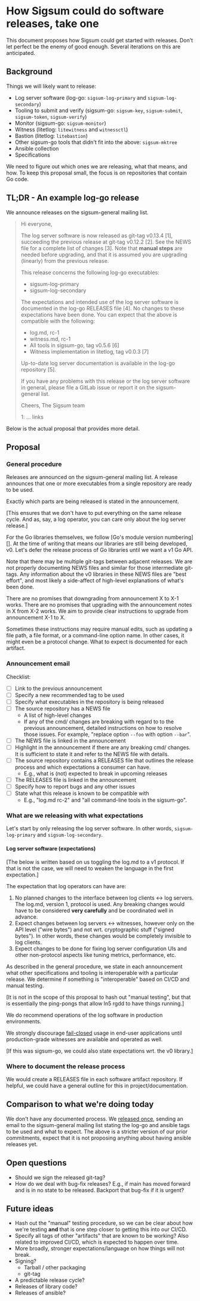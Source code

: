 # How Sigsum could do software releases, take one

This document proposes how Sigsum could get started with releases.  Don't let
perfect be the enemy of good enough.  Several iterations on this are
anticipated.

## Background

Things we will likely want to release:

  - Log server software (log-go: `sigsum-log-primary` and `sigsum-log-secondary`)
  - Tooling to submit and verify (sigsum-go: `sigsum-key`, `sigsum-submit`,
    `sigsum-token`, `sigsum-verify`)
  - Monitor (sigsum-go: `sigsum-monitor`)
  - Witness (litetlog: `litewitness` and `witnessctl`)
  - Bastion (litetlog: `litebastion`)
  - Other sigsum-go tools that didn't fit into the above: `sigsum-mktree`
  - Ansible collection
  - Specifications

We need to figure out which ones we are releasing, what that means, and how.  To
keep this proposal small, the focus is on repositories that contain Go code.

## TL;DR - An example log-go release

We announce releases on the sigsum-general mailing list.

> Hi everyone,
>
> The log server software is now released as git-tag v0.13.4 [1], succeeding the
> previous release at git-tag v0.12.2 [2].  See the NEWS file for a complete
> list of changes [3].  Note that **manual steps** are needed before upgrading,
> and that it is assumed you are upgrading (linearly) from the previous release.
>
> This release concerns the following log-go executables:
>
>   - sigsum-log-primary
>   - sigsum-log-secondary
>
> The expectations and intended use of the log server software is documented in
> the log-go RELEASES file [4].  No changes to these expectations have been
> done.  You can expect that the above is compatible with the following:
>
>   - log.md, rc-1
>   - witness.md, rc-1
>   - All tools in sigsum-go, tag v0.5.6 [6]
>   - Witness implementation in litetlog, tag v0.0.3 [7]
>
> Up-to-date log server documentation is available in the log-go repository [5].
>
> If you have any problems with this release or the log server software in
> general, please file a GitLab issue or report it on the sigsum-general list.
>
> Cheers,
> The Sigsum team
> 
> 1: ... links
>

Below is the actual proposal that provides more detail.

## Proposal

### General procedure

Releases are announced on the sigsum-general mailing list.  A release announces
that one or more executables from a single repository are ready to be used.

Exactly which parts are being released is stated in the announcement.

[This ensures that we don't have to put everything on the same release cycle.
And as, say, a log operator, you can care only about the log server release.]

For the Go libraries themselves, we follow [Go's module version numbering][].
At the time of writing that means our libraries are still being developed, v0.
Let's defer the release process of Go libraries until we want a v1 Go API.

Note that there may be multiple git-tags between adjacent releases.  We are not
properly documenting NEWS files and similar for those intermediate git-tags.
Any information about the v0 libraries in these NEWS files are "best effort",
and most likely a side-affect of high-level explanations of what's been done.

There are no promises that downgrading from announcement X to X-1 works.  There
are no promises that upgrading with the announcement notes in X from X-2 works.
We aim to provide clear instructions to upgrade from announcement X-1 to X.

Sometimes these instructions may require manual edits, such as updating a file
path, a file format, or a command-line option name.  In other cases, it might
even be a protocol change.  What to expect is documented for each artifact.

### Announcement email

Checklist:

  - [ ] Link to the previous announcement
  - [ ] Specify a new recommended tag to be used
  - [ ] Specify what executables in the repository is being released
  - [ ] The source repository has a NEWS file
    - A list of high-level changes
    - If any of the cmd/ changes are breaking with regard to to the previous
      announcement, detailed instructions on how to resolve those issues.  For
      example, "replace option `--foo` with option `--bar`".
  - [ ] The NEWS file is linked in the announcement
  - [ ] Highlight in the announcement if there are any breaking cmd/ changes.
        It is sufficient to state it and refer to the NEWS file with details.
  - [ ] The source repository contains a RELEASES file that outlines the release
        process and which expectations a consumer can have.
    - E.g., what is (not) expected to break in upcoming releases
  - [ ] The RELEASES file is linked in the announcement
  - [ ] Specify how to report bugs and any other issues
  - [ ] State what this release is known to be compatible with
    - E.g., "log.md rc-2" and "all command-line tools in the sigsum-go".

### What are we releasing with what expectations

Let's start by only releasing the log server software.  In other words,
`sigsum-log-primary` and `sigsum-log-secondary`.

#### Log server software (expectations)

[The below is written based on us toggling the log.md to a v1 protocol.  If that
is not the case, we will need to weaken the language in the first expectation.]

The expectation that log operators can have are:

  1. No planned changes to the interface between log clients <-> log servers.
     The log.md, version 1, protocol is used.  Any breaking changes would have
     to be considered **very carefully** and be coordinated well in advance.
  2. Expect changes between log servers <-> witnesses, however only on the API
     level ("wire bytes") and not wrt. cryptographic stuff ("signed bytes").  In
     other words, these changes would be completely invisible to log clients.
  3. Expect changes to be done for fixing log server configuration UIs and other
     non-protocol aspects like tuning metrics, performance, etc.

As described in the general procedure, we state in each announcement what other
specifications and tooling is interoperable with a particular release.  We
determine if something is "interoperable" based on CI/CD and manual testing.

[It is not in the scope of this proposal to hash out "manual testing", but that
is essentially the ping-pongs that allow ln5 rgdd to have things running.]

We do recommend operations of the log software in production environments.

We strongly discourage [fail-closed][] usage in end-user applications until
production-grade witnesses are available and operated as well.

[If this was sigsum-go, we could also state expectations wrt. the v0 library.]

[fail-closed]: https://chat.openai.com/share/00b88e34-3de8-4305-bb46-efa2f1486fd8

### Where to document the release process

We would create a RELEASES file in each software artifact repository.  If
helpful, we could have a general outline for this in project/documentation.

## Comparison to what we're doing today

We don't have any documented process.  We [released once][], sending an email to
the sigsum-general mailing list stating the log-go and ansible tags to be used
and what to expect.  The above is a stricter version of our prior commitments,
expect that it is not proposing anything about having ansible releases yet.

[released once]: https://lists.sigsum.org/mailman3/hyperkitty/list/sigsum-general@lists.sigsum.org/thread/3VBGVETN3Q44RFGVZJZDF4ZF4QLEMBC2/

## Open questions

  - Should we sign the released git-tag?
  - How do we deal with bug-fix releases?  E.g., if main has moved forward and
    is in no state to be released.  Backport that bug-fix if it is urgent?

## Future ideas

  - Hash out the "manual" testing procedure, so we can be clear about how we're
    testing **and** that is one step closer to getting this into our CI/CD.
  - Specify all tags of other "artifacts" that are known to be working?  Also
    related to improved CI/CD, which is expected to happen over time.
  - More broadly, stronger expectations/language on how things will not break.
  - Signing?
    - Tarball / other packaging
    - git-tag
  - A predictable release cycle?
  - Releases of library code?
  - Releases of ansible?
